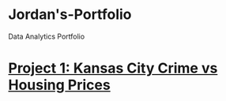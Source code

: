 # Jordan's-Portfolio
Data Analytics Portfolio

# [Project 1: Kansas City Crime vs Housing Prices](https://github.com/Foster397/Portfolio?tab=readme-ov-file#portfolio-project)
